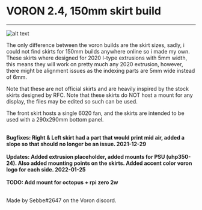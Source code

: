 
<h1> VORON 2.4, 150mm skirt build </h1>

 ---


![alt text](https://i.imgur.com/dJ7EcDu.png)



The only difference between the voron builds are the skirt sizes, sadly, i could not find skirts for 150mm builds anywhere online so i made my own. 
These skirts where designed for 2020 I-type extrusions with 5mm width, this means they will work on pretty much any 2020 extrusion, however, there might be alignment issues as the indexing parts are 5mm wide instead of 6mm.<br>

Note that these are not official skirts and are heavily inspired by the stock skirts designed by RFC. 
Note that these skirts do NOT host a mount for any display, the files may be edited so such can be used. <br>

The front skirt hosts a single 6020 fan, and the skirts are intended to be used with a 290x290mm bottom panel. <br><br>


<B> Bugfixes: Right & Left skirt had a part that would print mid air, added a slope so that should no longer be an issue. 2021-12-29 </B> <br><br>
<B> Updates: Added extrusion placeholder, added mounts for PSU (uhp350-24). Also added mounting points on the skirts. Added accent color voron logo for each side. 2022-01-25</B> <br><br>
<B> TODO: Add mount for octopus + rpi zero 2w </B><br><br>

Made by Sebbe#2647 on the Voron discord. 
